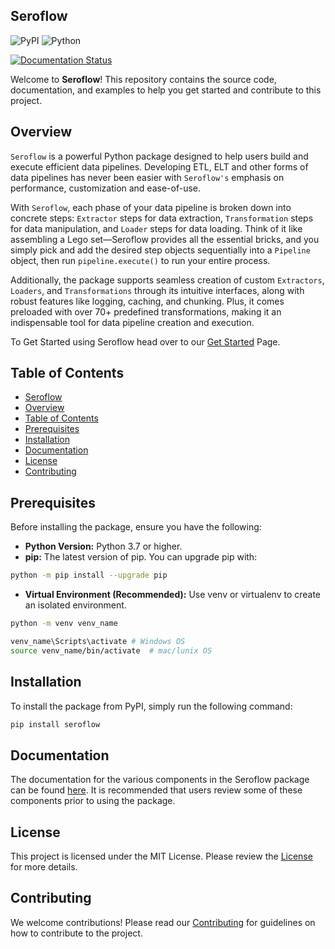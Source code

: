 ## Seroflow
![PyPI](https://img.shields.io/pypi/v/seroflow)
![Python](https://img.shields.io/pypi/pyversions/seroflow)
<!-- [![codecov](https://codecov.io/gh/<USERNAME>/<REPO>/branch/main/graph/badge.svg)](https://codecov.io/gh/<USERNAME>/<REPO>) -->
[![Documentation Status](https://readthedocs.org/projects/seroflow/badge/?version=latest)](https://seroflow.readthedocs.io/en/latest/?badge=latest)

Welcome to **Seroflow**! This repository contains the source code, documentation, and examples to help you get started and contribute to this project.

## Overview
`Seroflow` is a powerful Python package designed to help users build and execute efficient data pipelines. Developing ETL, ELT and other forms of data pipelines has never been easier with `Seroflow's` emphasis on performance, customization and ease-of-use.

With `Seroflow`, each phase of your data pipeline is broken down into concrete steps: `Extractor` steps for data extraction, `Transformation` steps for data manipulation, and `Loader` steps for data loading. Think of it like assembling a Lego set—Seroflow provides all the essential bricks, and you simply pick and add the desired step objects sequentially into a `Pipeline` object, then run `pipeline.execute()` to run your entire process. 

Additionally, the package supports seamless creation of custom `Extractors`, `Loaders`, and `Transformations` through its intuitive interfaces, along with robust features like logging, caching, and chunking. Plus, it comes preloaded with over 70+ predefined transformations, making it an indispensable tool for data pipeline creation and execution.

To Get Started using Seroflow head over to our [Get Started](docs/getting_started.md) Page.

## Table of Contents

- [Seroflow](#seroflow)
- [Overview](#overview)
- [Table of Contents](#table-of-contents)
- [Prerequisites](#prerequisites)
- [Installation](#installation)
- [Documentation](#documentation)
- [License](#license)
- [Contributing](#contributing)

## Prerequisites

Before installing the package, ensure you have the following:

- **Python Version:** Python 3.7 or higher.
- **pip:** The latest version of pip. You can upgrade pip with:
```bash
python -m pip install --upgrade pip
```
- **Virtual Environment (Recommended):** Use venv or virtualenv to create an isolated environment.
```bash
python -m venv venv_name

venv_name\Scripts\activate # Windows OS
source venv_name/bin/activate  # mac/lunix OS
```

## Installation

To install the package from PyPI, simply run the following command:

```bash
pip install seroflow
```

## Documentation
The documentation for the various components in the Seroflow package can be found [here](). It is recommended that users review some of these components prior to using the package.

## License
This project is licensed under the MIT License. Please review the [License](LICENSE.md) for more details.

## Contributing
We welcome contributions! Please read our [Contributing](docs/contributing.md) for guidelines on how to contribute to the project.
